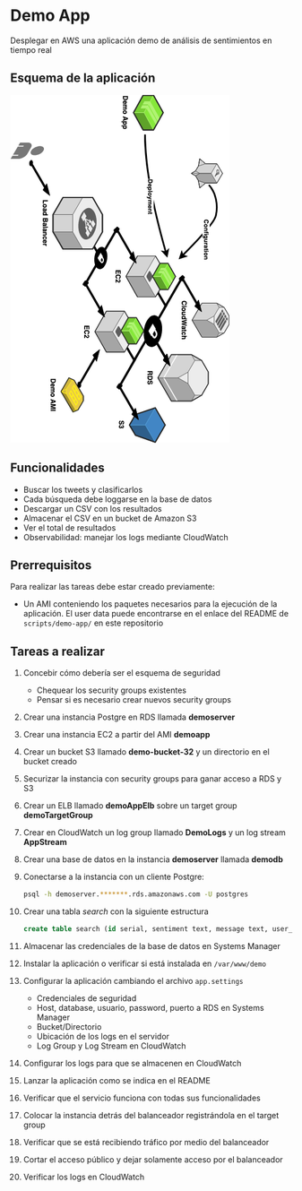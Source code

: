 # Demo App

Desplegar en AWS una aplicación demo de análisis de sentimientos en tiempo real

## Esquema de la aplicación

![Servicios de la aplicación demo](https://github.com/vitongos/amazon-web-services-course/blob/master/images/11.01.diagram.png "Servicios de la aplicación demo")

## Funcionalidades

- Buscar los tweets y clasificarlos
- Cada búsqueda debe loggarse en la base de datos
- Descargar un CSV con los resultados
- Almacenar el CSV en un bucket de Amazon S3
- Ver el total de resultados
- Observabilidad: manejar los logs mediante CloudWatch

## Prerrequisitos

Para realizar las tareas debe estar creado previamente:

- Un AMI conteniendo los paquetes necesarios para la ejecución de la aplicación. El user data puede encontrarse en el enlace del README de `scripts/demo-app/` en este repositorio

## Tareas a realizar

1. Concebir cómo debería ser el esquema de seguridad
    - Chequear los security groups existentes
    - Pensar si es necesario crear nuevos security groups
1. Crear una instancia Postgre en RDS llamada **demoserver**
1. Crear una instancia EC2 a partir del AMI **demoapp**
1. Crear un bucket S3 llamado **demo-bucket-32** y un directorio en el bucket creado
1. Securizar la instancia con security groups para ganar acceso a RDS y S3
1. Crear un ELB llamado **demoAppElb** sobre un target group **demoTargetGroup**
1. Crear en CloudWatch un log group llamado **DemoLogs** y un log stream **AppStream**
1. Crear una base de datos en la instancia **demoserver** llamada **demodb**
1. Conectarse a la instancia con un cliente Postgre:

    ```bash
    psql -h demoserver.*******.rds.amazonaws.com -U postgres
    ```

1. Crear una tabla *search* con la siguiente estructura

    ```sql
    create table search (id serial, sentiment text, message text, user_name text);
    ```

1. Almacenar las credenciales de la base de datos en Systems Manager
1. Instalar la aplicación o verificar si está instalada en `/var/www/demo`
1. Configurar la aplicación cambiando el archivo `app.settings`
	- Credenciales de seguridad
	- Host, database, usuario, password, puerto a RDS en Systems Manager
	- Bucket/Directorio
	- Ubicación de los logs en el servidor
	- Log Group y Log Stream en CloudWatch
1. Configurar los logs para que se almacenen en CloudWatch
1. Lanzar la aplicación como se indica en el README
1. Verificar que el servicio funciona con todas sus funcionalidades
1. Colocar la instancia detrás del balanceador registrándola en el target group
1. Verificar que se está recibiendo tráfico por medio del balanceador
1. Cortar el acceso público y dejar solamente acceso por el balanceador
1. Verificar los logs en CloudWatch
